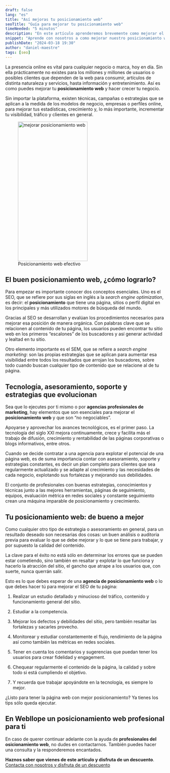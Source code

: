 ```yaml
---
draft: false
lang: "es"
title: "Así mejoras tu posicionamiento web"
seoTitle: "Guía para mejorar tu posicionamiento web"
timeNeeded: "5 minutos"
description: "En este artículo aprenderemos brevemente como mejorar el posicionamiento de nuestra página web"
snippet: "Aprende con nosotros a como mejorar nuestro posicionamiento web"
publishDate: "2024-03-18 19:30"
author: "daniel-maestre"
tags: [seo]
---
```


La presencia online es vital para cualquier negocio o marca, hoy en día. Sin ella prácticamente no existes para los millones y millones de usuarios o posibles clientes que dependen de la web para consumir, artículos de distinta naturaleza y servicios, hasta información y entretenimiento. Así es como puedes mejorar tu **posicionamiento web** y hacer crecer tu negocio.

Sin importar la plataforma, existen técnicas, campañas o estrategias que se aplican a la medida de los modelos de negocio, empresas o perfiles online, para mejorar tus estadísticas, crecimiento y, lo más importante, incrementar tu visibilidad, tráfico y clientes en general.

<figure>
<img class="mx-auto" src="/blogImages/seo-murcia.webp" title="posicionamiento web" alt="mejorar posicionamiento web" width="220" height="440" loading="lazy"/>
<figcaption class="text-center">Posicionamiento web efectivo<figcaption>
</figure>

## El buen posicionamiento web, ¿cómo lograrlo?

Para empezar es importante conocer dos conceptos esenciales. Uno es el SEO, que se refiere por sus siglas en inglés a la *search engine optimization*, es decir: el **posicionamiento** que tiene una página, sitios o perfil digital en los principales y más utilizados motores de búsqueda del mundo.


Gracias al SEO se desarrollan y evalúan los procedimientos necesarios para mejorar esa posición de manera orgánica. Con palabras clave que se relacionen al contenido de tu página, los usuarios pueden encontrar tu sitio web en los primeros “escalones” de los buscadores y así generar actividad y lealtad en tu sitio. 

Otro elemento importante es el SEM, que se refiere a *search engine marketing*: son las propias estrategias que se aplican para aumentar esa visibilidad entre todos los resultados que arrojan los buscadores, sobre todo cuando buscan cualquier tipo de contenido que se relacione al de tu página.

## Tecnología, asesoramiento, soporte y estrategias que evolucionan

Sea que lo ejecutes por ti mismo o por **agencias profesionales de marketing**, hay elementos que son esenciales para mejorar el **posicionamiento web** y que son “no negociables”. 

Apoyarse y aprovechar los avances tecnológicos, es el primer paso. La tecnología del siglo XXI mejora continuamente, crece y facilita más el trabajo de difusión, crecimiento y rentabilidad de las páginas corporativas o blogs informativos, entre otros.

Cuando se decide contratar a una agencia para explotar el potencial de una página web, es de suma importancia contar con asesoramiento, soporte y estrategias constantes, es decir un plan completo para clientes que sea regularmente actualizado y se adapte al crecimiento y las necesidades de cada negocio, explotando sus fortalezas y mejorando sus debilidades.

El conjunto de profesionales con buenas estrategias, conocimientos y técnicas junto a las mejores herramientas, páginas de seguimiento, equipos, evaluación métrica en redes sociales y constante seguimiento crean una máquina imparable de posicionamiento y crecimiento.

## Tu posicionamiento web: de bueno a mejor

Como cualquier otro tipo de estrategia o asesoramiento en general, para un resultado deseado son necesarias dos cosas: un buen análisis o auditoria previa para evaluar lo que se debe mejorar y lo que se tiene para trabajar, y por supuesto la calidad del contenido.

La clave para el éxito no está sólo en determinar los errores que se pueden estar cometiendo, sino también en resaltar y explotar lo que funciona y hacerlo la atracción del sitio, el gancho que atrape a los usuarios que, con suerte, nunca querrán salir.

Esto es lo que debes esperar de una **agencia de posicionamiento web** o lo que debes hacer tú para mejorar el SEO de tu página:

1. Realizar un estudio detallado y minucioso del tráfico, contenido y funcionamiento general del sitio.

2. Estudiar a la competencia.

3. Mejorar los defectos y debilidades del sitio, pero también resaltar las fortalezas y sacarles provecho.

4. Monitorear y estudiar constantemente el flujo, rendimiento de la página así como también las métricas en redes sociales.

5. Tener en cuenta los comentarios y sugerencias que puedan tener los usuarios para crear fidelidad y engagement. 

6. Chequear regularmente el contenido de la página, la calidad y sobre todo si está cumpliendo el objetivo.

7. Y recuerda que trabajar apoyándote en la tecnología, es siempre lo mejor.

¿Listo para tener la página web con mejor posicionamiento? Ya tienes los tips sólo queda ejecutar.

## En Webllope un posicionamiento web profesional para ti

En caso de querer continuar adelante con la ayuda de **profesionales del osicionamiento web**, no dudes en contactarnos. También puedes hacer una consulta y la responderemos encantados.

**Haznos saber que vienes de este artículo y disfruta de un descuento**.
<a href="/es/contacto/" class="w-full flex">
<span class="mx-auto mt-10 inline-flex rounded-full px-5 py-3 text-lg font-semibold transition bg-neutral-950 text-white hover:bg-neutral-800">Contacta con nosotros y disfruta de un descuento</span>
</a>
